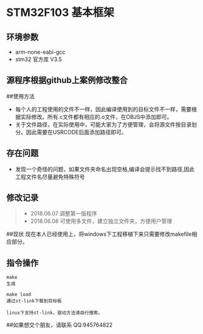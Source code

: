 # STM32F103 基本框架

## 环境参数
* arm-none-eabi-gcc    
* stm32 官方库 V3.5    

## 源程序根据github上案例修改整合   

##使用方法
* 每个人的工程使用的文件不一样，因此编译使用到的目标文件不一样，需要根据实际修改。所有.c文件都有相应的.o文件，在OBJS中添加即可。
* 关于文件路径，在实际使用中，可能大家为了方便管理，会将源文件按目录划分。因此需要在USRCODE后面添加路径即可。

## 存在问题
* 发现一个奇怪的问题，如果文件夹命名出现空格,编译会提示找不到路径,因此工程文件名尽量避免特殊符号


## 修改记录
> * 2018.06.07 调整第一版程序
> * 2018.06.08 可使用多文件，建立独立文件夹，方便用户管理

##现状
现在本人已经使用上，将windows下工程移植下来只需要修改makefile相应部分。

## 指令操作    
	make
	生成
	
	make load
	通过st-link下载到目标板
	
	linux下支持st-link，驱动方法请自行搜索。
	
##如果想交个朋友，请联系
QQ:945764822    

